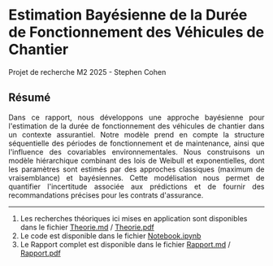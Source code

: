 # Estimation Bayésienne de la Durée de Fonctionnement des Véhicules de Chantier

Projet de recherche M2 2025 - Stephen Cohen


## Résumé
<p style="text-align:justify;">Dans ce rapport, nous développons une approche bayésienne pour l'estimation de la durée de fonctionnement des véhicules de chantier dans un contexte assurantiel. Notre modèle prend en compte la structure séquentielle des périodes de fonctionnement et de maintenance, ainsi que l'influence des covariables environnementales. Nous construisons un modèle hiérarchique combinant des lois de Weibull et exponentielles, dont les paramètres sont estimés par des approches classiques (maximum de vraisemblance) et bayésiennes. Cette modélisation nous permet de quantifier l'incertitude associée aux prédictions et de fournir des recommandations précises pour les contrats d'assurance.</p>


---
1. Les recherches théoriques ici mises en application sont disponibles dans le fichier [Theorie.md](./Theorie.md) / [Theorie.pdf](./Theorie.pdf)
2. Le code est disponible dans le fichier [Notebook.ipynb](./Notebook.ipynb)
3. Le Rapport complet est disponible dans le fichier [Rapport.md](./Rapport.md) / [Rapport.pdf](./Rapport.pdf)
